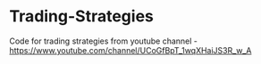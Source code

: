 # Trading-Strategies

Code for trading strategies from youtube channel - https://www.youtube.com/channel/UCoGfBpT_1wqXHaiJS3R_w_A
